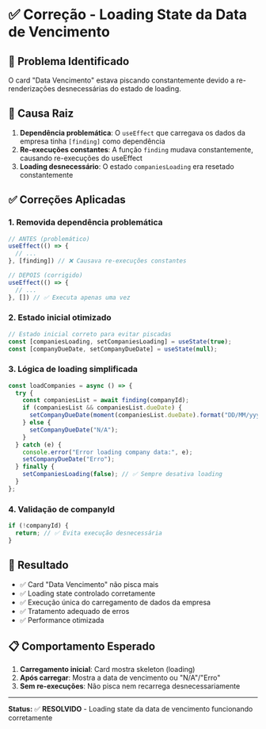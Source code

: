 # ✅ Correção - Loading State da Data de Vencimento

## 🎯 Problema Identificado
O card "Data Vencimento" estava piscando constantemente devido a re-renderizações desnecessárias do estado de loading.

## 🔧 Causa Raiz
1. **Dependência problemática**: O `useEffect` que carregava os dados da empresa tinha `[finding]` como dependência
2. **Re-execuções constantes**: A função `finding` mudava constantemente, causando re-execuções do useEffect
3. **Loading desnecessário**: O estado `companiesLoading` era resetado constantemente

## ✅ Correções Aplicadas

### 1. **Removida dependência problemática**
```javascript
// ANTES (problemático)
useEffect(() => {
  // ...
}, [finding]) // ❌ Causava re-execuções constantes

// DEPOIS (corrigido)
useEffect(() => {
  // ...
}, []) // ✅ Executa apenas uma vez
```

### 2. **Estado inicial otimizado**
```javascript
// Estado inicial correto para evitar piscadas
const [companiesLoading, setCompaniesLoading] = useState(true);
const [companyDueDate, setCompanyDueDate] = useState(null);
```

### 3. **Lógica de loading simplificada**
```javascript
const loadCompanies = async () => {
  try {
    const companiesList = await finding(companyId);
    if (companiesList && companiesList.dueDate) {
      setCompanyDueDate(moment(companiesList.dueDate).format("DD/MM/yyyy"));
    } else {
      setCompanyDueDate("N/A");
    }
  } catch (e) {
    console.error("Error loading company data:", e);
    setCompanyDueDate("Erro");
  } finally {
    setCompaniesLoading(false); // ✅ Sempre desativa loading
  }
};
```

### 4. **Validação de companyId**
```javascript
if (!companyId) {
  return; // ✅ Evita execução desnecessária
}
```

## 🎯 Resultado
- ✅ Card "Data Vencimento" não pisca mais
- ✅ Loading state controlado corretamente
- ✅ Execução única do carregamento de dados da empresa
- ✅ Tratamento adequado de erros
- ✅ Performance otimizada

## 📋 Comportamento Esperado
1. **Carregamento inicial**: Card mostra skeleton (loading)
2. **Após carregar**: Mostra a data de vencimento ou "N/A"/"Erro"
3. **Sem re-execuções**: Não pisca nem recarrega desnecessariamente

---

**Status:** ✅ **RESOLVIDO** - Loading state da data de vencimento funcionando corretamente
